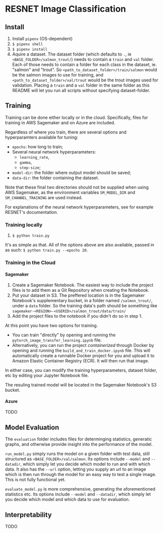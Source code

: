 # RESNET Image Classification

## Install

1. Install `pipenv` (OS-dependent)
2. `$ pipenv shell`
3. `$ pipenv install`
4. Aquire a dataset. The dataset folder (which defaults to `.`, ie `<BASE_FOLDER>/salmon_trout/`) needs to contain a `train` and `val` folder. Each of those needs to contain a folder for each class in the dataset, ie. "salmon" and "trout". So `<path_to_dataset_folder>/train/salmon` would be the salmon images to use for training, and `<path_to_dataset_folder>/val/trout` would be the trout images used for validation. Placing a `train` and a `val` folder in the same folder as this README will let you run all scripts without specifying dataset-folder.

## Training

Training can be done either locally or in the cloud. Specifically, files for training in AWS Sagemaker and on Azure are included.

Regardless of where you train, there are several options and hyperparamters available for tuning:

- `epochs`: how long to train;
- Several neural network hyperparameters:
  - `learning_rate`,
  - `gamma`,
  - `step-size`;
- `model-dir`: the folder where output model should be saved;
- `data-dir`: the folder containing the dataset.

Note that these final two directories should not be supplied when using AWS Sagemaker, as the environment variables `SM_MODEL_DIR` and `SM_CHANNEL_TRAINING` are used instead.

For explanations of the neural network hyperparameters, see for example RESNET's documentation.

### Training locally

1. `$ python train.py`

It's as simple as that. All of the options above are also available, passed in as such:
`$ python train.py --epochs 20`.

### Training in the Cloud

#### Sagemaker

1. Create a Sagemaker Notebook. The easiest way to include the project files is to add them as a Git Repository when creating the Notebook.
1. Put your dataset in S3. The preffered location is in the Sagemaker Notebook's supplementary bucket, in a folder named `/salmon_trout/`, under a `data` folder. So the training data's path should be something like `sagemaker-<REGION>-<USERID>/salmon_trout/data/train/`
1. Add the project files to the notebook if you didn't do so in step 1.

At this point you have two options for training.

- You can train "directly" by opening and running the `pytorch_image_transfer_learning.ipynb` file.
- Alternatively, you can run the project _containerized_ through Docker by opening and running the `build_and_train_docker.ipynb` file. This will automatically create a runnable Docker project for you and upload it to Amazon Elastic Container Registry (ECR). It will then run that image.

In either case, you can modify the training hyperparameters, dataset folder, etc by editing your Jupyter Notebook file.

The resuling trained model will be located in the Sagemaker Notebook's S3 bucket.

#### Azure

TODO

## Model Evaluation

The `evaluation` folder includes files for determinging statistics, generatic graphs, and otherwise provide insight into the performance of the model.

`run_model.py` simply runs the model on a given folder with test data, still structured as `<BASE_FOLDER>/val/salmon`. Its options include `--model` and `--datadir`, which simply let you decide which model to run and with which data. It also has the `--url` option, letting you supply an url to an image which is then run through the model for an easy way to test a single image. This is not fully functional yet.

`evaluate_model.py` is more comprehensive, generating the aforementioned statistics etc. Its options include `--model` and `--datadir`, which simply let you decide which model and which data to use for evaluation.

## Interpretability

TODO
